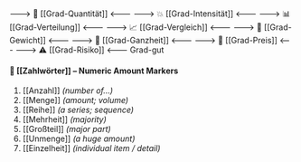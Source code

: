 ---> 🧮 [[Grad-Quantität]] <---
---> 💥 [[Grad-Intensität]] <---
---> 📊 [[Grad-Verteilung]] <---
---> 📈 [[Grad-Vergleich]] <---
---> 🧱 [[Grad-Gewicht]] <---
---> 🧩 [[Grad-Ganzheit]] <---
---> 💸 [[Grad-Preis]] <---
---> ⚠️ [[Grad-Risiko]] <---
Grad-gut




#### 🔢 [[Zahlwörter]] – Numeric Amount Markers
1) [[Anzahl]] *(number of…)*  
2) [[Menge]] *(amount; volume)*  
3) [[Reihe]] *(a series; sequence)*  
4) [[Mehrheit]] *(majority)*  
5) [[Großteil]] *(major part)*  
6) [[Unmenge]] *(a huge amount)*  
7) [[Einzelheit]] *(individual item / detail)*











